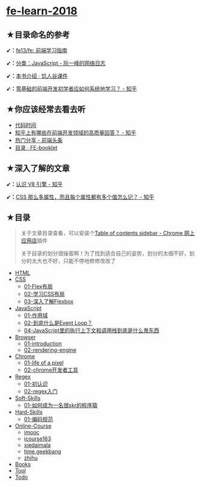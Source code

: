 # [fe-learn-2018](https://github.com/ppambler/fe-learn-2018)

## ★目录命名的参考

**➹：**[fe13/fe: 前端学习指南](https://github.com/fe13/fe)

**➹：**[分类：JavaScript - 阮一峰的网络日志](http://www.ruanyifeng.com/blog/javascript/)

**➹：**[本书介绍 · 饥人谷课件](http://book.jirengu.com/fe/)

**➹：**[零基础的前端开发初学者应如何系统地学习？ - 知乎](https://www.zhihu.com/question/19834302)

## ★你应该经常去看去听

- [代码时间](http://codetimecn.com/)
- [知乎上有哪些在前端开发领域的高质量回答？ - 知乎](https://www.zhihu.com/question/20246142/answer/14470387)
- [热门分享 - 前端头条](https://toutiao.io/c/fe)
- [目录 · FE-booklet](https://xiaohuochai.site/)

## ★深入了解的文章

**➹：**[认识 V8 引擎 - 知乎](https://zhuanlan.zhihu.com/p/27628685)

**➹：**[CSS 那么多属性，而且每个属性都有多个值怎么记？ - 知乎](https://www.zhihu.com/question/31317160)

## ★目录

> 关于文章目录查看，可以安装个[Table of contents sidebar - Chrome 网上应用店](https://chrome.google.com/webstore/detail/table-of-contents-sidebar/ohohkfheangmbedkgechjkmbepeikkej)插件
>
> 关于目录的划分很操蛋啊！为了找到适合自己的姿势，划分的太细不好，划分的太大也不好，只能不停地修修改改了

- [HTML](./HTML/README.md)
- [CSS](./CSS/README.md)
  - [01-Flex布局](./CSS/01-Flex布局.md)
  - [02-学习CSS布局](./CSS/02-学习CSS布局.md)
  - [03-深入了解Flexbox](./CSS/03-深入了解Flexbox.md)
- [JavaScript](./JavaScript/README.md)
  - [01-作用域](./JavaScript/01-作用域.md)
  - [02-到底什么是Event Loop？](./JavaScript/02-到底什么是Event-Loop.md)
  - [04-JavaScript里的执行上下文和调用栈到底是什么鬼东西](./JavaScript/04-JavaScript里的执行上下文和调用栈到底是什么鬼东西.md)
- [Browser](./Browser/README.md)
  - [01-introduction](./Browser/01-introduction.md)
  - [02-rendering-engine](./Browser/02-rendering-engine.md)
- [Chrome](./Chrome/README.md)
  - [01-life of a pixel](./Chrome/01-life-of-a-pixel.md)
  - [02-chrome开发者工具](./Chrome/02-chrome开发者工具.md)
- [Regex](./Regex/README.md)
  - [01-初认识](./Regex/01-初认识.md)
  - [02-regex入门](./Regex/02-regex入门.md)
- [Soft-Skills](./Soft-Skills/README.md)
  - [01-如何成为一名很skr的程序猿](./Soft-Skills/01-如何成为一名很skr的程序猿.md)
- [Hard-Skills](./Hard-Skills/README.md)
  - [01-编码规范](./Hard-Skills/01-编码规范.md)
- [Online-Course](./Online-Course/README.md)
  - [imooc](./Online-Course/imooc/README.md)
  - [icourse163](./Online-Course/icourse163/README.md)
  - [xiedaimala](./Online-Course/xiedaimala/README.md)
  - [time.geekbang](./Online-Course/time-geekbang/README.md)
  - [zhihu](./Online-Course/zhihu/README.md)
- [Books](./Books/README.md)
- [Tool](./Tool/README.md)
- [Todo](./Todo/README.md)

